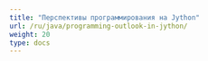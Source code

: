 ```yaml
---
title: "Перспективы программирования на Jython"
url: /ru/java/programming-outlook-in-jython/
weight: 20
type: docs
---
```


